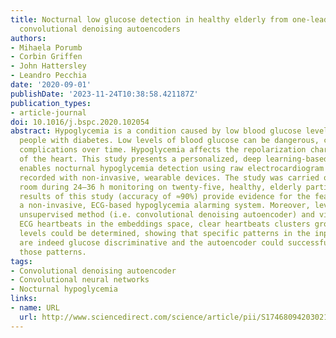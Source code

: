 ```yaml
---
title: Nocturnal low glucose detection in healthy elderly from one-lead ECG using
  convolutional denoising autoencoders
authors:
- Mihaela Porumb
- Corbin Griffen
- John Hattersley
- Leandro Pecchia
date: '2020-09-01'
publishDate: '2023-11-24T10:38:58.421187Z'
publication_types:
- article-journal
doi: 10.1016/j.bspc.2020.102054
abstract: Hypoglycemia is a condition caused by low blood glucose levels, mainly affecting
  people with diabetes. Low levels of blood glucose can be dangerous, causing multiple
  complications over time. Hypoglycemia affects the repolarization characteristics
  of the heart. This study presents a personalized, deep learning-based approach that
  enables nocturnal hypoglycemia detection using raw electrocardiogram (ECG) signals,
  recorded with non-invasive, wearable devices. The study was carried out in a calorimeter
  room during 24–36 h monitoring on twenty-five, healthy, elderly participants. The
  results of this study (accuracy of ≈90%) provide evidence for the feasibility of
  a non-invasive, ECG-based hypoglycemia alarming system. Moreover, leveraging an
  unsupervised method (i.e. convolutional denoising autoencoder) and visualizing the
  ECG heartbeats in the embeddings space, clear heartbeats clusters grouped by glucose
  levels could be determined, showing that specific patterns in the input heartbeats
  are indeed glucose discriminative and the autoencoder could successfully capture
  those patterns.
tags:
- Convolutional denoising autoencoder
- Convolutional neural networks
- Nocturnal hypoglycemia
links:
- name: URL
  url: http://www.sciencedirect.com/science/article/pii/S174680942030210X
---
```

